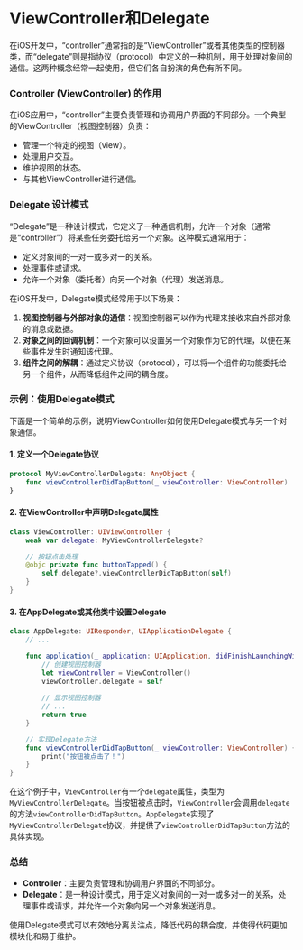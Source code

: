 # ViewController和Delegate
在iOS开发中，“controller”通常指的是“ViewController”或者其他类型的控制器类，而“delegate”则是指协议（protocol）中定义的一种机制，用于处理对象间的通信。这两种概念经常一起使用，但它们各自扮演的角色有所不同。

### Controller (ViewController) 的作用

在iOS应用中，“controller”主要负责管理和协调用户界面的不同部分。一个典型的ViewController（视图控制器）负责：

- 管理一个特定的视图（view）。
- 处理用户交互。
- 维护视图的状态。
- 与其他ViewController进行通信。

### Delegate 设计模式

“Delegate”是一种设计模式，它定义了一种通信机制，允许一个对象（通常是“controller”）将某些任务委托给另一个对象。这种模式通常用于：

- 定义对象间的一对一或多对一的关系。
- 处理事件或请求。
- 允许一个对象（委托者）向另一个对象（代理）发送消息。

在iOS开发中，Delegate模式经常用于以下场景：

1. **视图控制器与外部对象的通信**：视图控制器可以作为代理来接收来自外部对象的消息或数据。
2. **对象之间的回调机制**：一个对象可以设置另一个对象作为它的代理，以便在某些事件发生时通知该代理。
3. **组件之间的解耦**：通过定义协议（protocol），可以将一个组件的功能委托给另一个组件，从而降低组件之间的耦合度。

### 示例：使用Delegate模式

下面是一个简单的示例，说明ViewController如何使用Delegate模式与另一个对象通信。

#### 1. 定义一个Delegate协议

```swift
protocol MyViewControllerDelegate: AnyObject {
    func viewControllerDidTapButton(_ viewController: ViewController)
}
```

#### 2. 在ViewController中声明Delegate属性

```swift
class ViewController: UIViewController {
    weak var delegate: MyViewControllerDelegate?

    // 按钮点击处理
    @objc private func buttonTapped() {
        self.delegate?.viewControllerDidTapButton(self)
    }
}
```

#### 3. 在AppDelegate或其他类中设置Delegate

```swift
class AppDelegate: UIResponder, UIApplicationDelegate {
    // ...

    func application(_ application: UIApplication, didFinishLaunchingWithOptions launchOptions: [UIApplication.LaunchOptionsKey: Any]?) -> Bool {
        // 创建视图控制器
        let viewController = ViewController()
        viewController.delegate = self
        
        // 显示视图控制器
        // ...
        return true
    }

    // 实现Delegate方法
    func viewControllerDidTapButton(_ viewController: ViewController) {
        print("按钮被点击了！")
    }
}
```

在这个例子中，`ViewController`有一个`delegate`属性，类型为`MyViewControllerDelegate`。当按钮被点击时，`ViewController`会调用`delegate`的方法`viewControllerDidTapButton`。`AppDelegate`实现了`MyViewControllerDelegate`协议，并提供了`viewControllerDidTapButton`方法的具体实现。

### 总结

- **Controller**：主要负责管理和协调用户界面的不同部分。
- **Delegate**：是一种设计模式，用于定义对象间的一对一或多对一的关系，处理事件或请求，并允许一个对象向另一个对象发送消息。

使用Delegate模式可以有效地分离关注点，降低代码的耦合度，并使得代码更加模块化和易于维护。